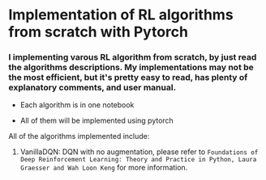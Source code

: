 # Implementation of RL algorithms from scratch with Pytorch

### I implementing varous RL algorithm from scratch, by just read the algorithms descriptions. My implementations may not be the most efficient, but it's pretty easy to read, has plenty of explanatory comments, and user manual. 

* Each algorithm is in one notebook

* All of them will be implemented using pytorch

All of the algorithms implemented include:

1. VanillaDQN: DQN with no augmentation, please refer to `Foundations of Deep Reinforcement Learning: Theory and Practice in Python, Laura Graesser and Wah Loon Keng` for more information.
